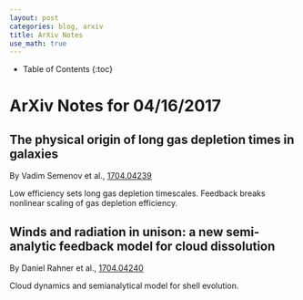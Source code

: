 ```yaml
---
layout: post
categories: blog, arxiv
title: ArXiv Notes
use_math: true
---
```


* Table of Contents
{:toc}


# ArXiv Notes for 04/16/2017


## The physical origin of long gas depletion times in galaxies


By Vadim Semenov et al., [1704.04239](https://arxiv.org/abs/1704.04239)

Low efficiency sets long gas depletion timescales. Feedback breaks nonlinear
scaling of gas depletion efficiency.

## Winds and radiation in unison: a new semi-analytic feedback model for cloud dissolution

By Daniel Rahner et al., [1704.04240](https://arxiv.org/abs/1704.04240)

Cloud dynamics and semianalytical model for shell evolution.


